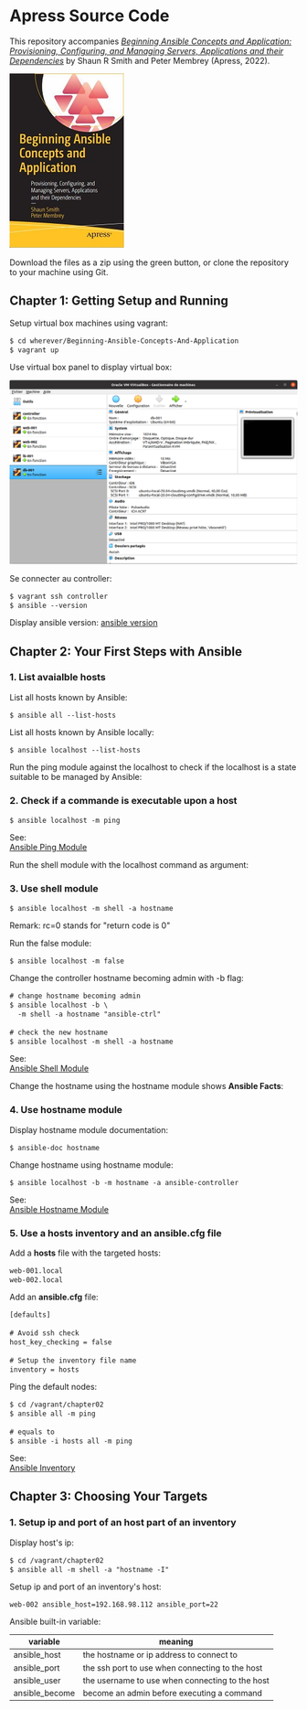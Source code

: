 # Apress Source Code

This repository accompanies [*Beginning Ansible Concepts and Application: Provisioning, Configuring, and Managing Servers, Applications and their Dependencies*](https://www.link.springer.com/book/10.1007/9781484281727) by Shaun R Smith and Peter Membrey (Apress, 2022).

[comment]: #cover
![Cover image](images/01-book-cover.JPG)

Download the files as a zip using the green button, or clone the repository to your machine using Git.

## Chapter 1: Getting Setup and Running

Setup virtual box machines using vagrant:

```shell
$ cd wherever/Beginning-Ansible-Concepts-And-Application
$ vagrant up
```

Use virtual box panel to display virtual box:

![virtual box](images/02-virtualbox-machines.png)

Se connecter au controller:
```shell
$ vagrant ssh controller
$ ansible --version
```

Display ansible version:
[ansible version](images/03-ansible-version.png)

## Chapter 2: Your First Steps with Ansible

### 1. List avaialble hosts

List all hosts known by Ansible:

```shell
$ ansible all --list-hosts
```

List all hosts known by Ansible locally:

```shell
$ ansible localhost --list-hosts
```

Run the ping module against the localhost 
to check if the localhost is a state suitable to  be managed by Ansible:

### 2. Check if a commande is executable upon a host

```shell
$ ansible localhost -m ping
```
See:  
[Ansible Ping Module](images/04-ansible-ping.png)

Run the shell module with the localhost command as argument:

### 3. Use shell module

```shell
$ ansible localhost -m shell -a hostname
```

Remark:
rc=0 stands for "return code is 0"

Run the false module:

```shell
$ ansible localhost -m false
```
Change the controller hostname becoming admin with -b flag:

```shell
# change hostname becoming admin
$ ansible localhost -b \
  -m shell -a hostname "ansible-ctrl"

# check the new hostname
$ ansible localhost -m shell -a hostname  
```
See:  
[Ansible Shell Module](images/05-ansible-shell.png)

Change the hostname using the hostname module shows **Ansible Facts**:

### 4. Use hostname module

Display hostname module documentation:

```shell
$ ansible-doc hostname
```

Change hostname using hostname module:

```shell
$ ansible localhost -b -m hostname -a ansible-controller
```

See:  
[Ansible Hostname Module](images/06-ansible-hostname.png)

### 5. Use a **hosts** inventory and an **ansible.cfg** file

Add a **hosts** file with the targeted hosts:

```
web-001.local
web-002.local
```

Add an **ansible.cfg** file:

```
[defaults]

# Avoid ssh check
host_key_checking = false

# Setup the inventory file name
inventory = hosts
```
Ping the default nodes:

```shell
$ cd /vagrant/chapter02
$ ansible all -m ping

# equals to
$ ansible -i hosts all -m ping
```

See:  
[Ansible Inventory](images/07-ansible-inventory.png)

## Chapter 3: Choosing Your Targets

### 1. Setup ip and port of an host part of an inventory

Display host's ip:

```shell
$ cd /vagrant/chapter02
$ ansible all -m shell -a "hostname -I"
```

Setup ip and port of an inventory's host:

```shell
web-002 ansible_host=192.168.98.112 ansible_port=22
 ```

 Ansible built-in variable:

 variable | meaning
 ---  | ---
 ansible_host | the hostname or ip address to connect to
 ansible_port | the ssh port to use when connecting to the host
 ansible_user | the username to use when connecting to the host
 ansible_become | become an admin before executing a command